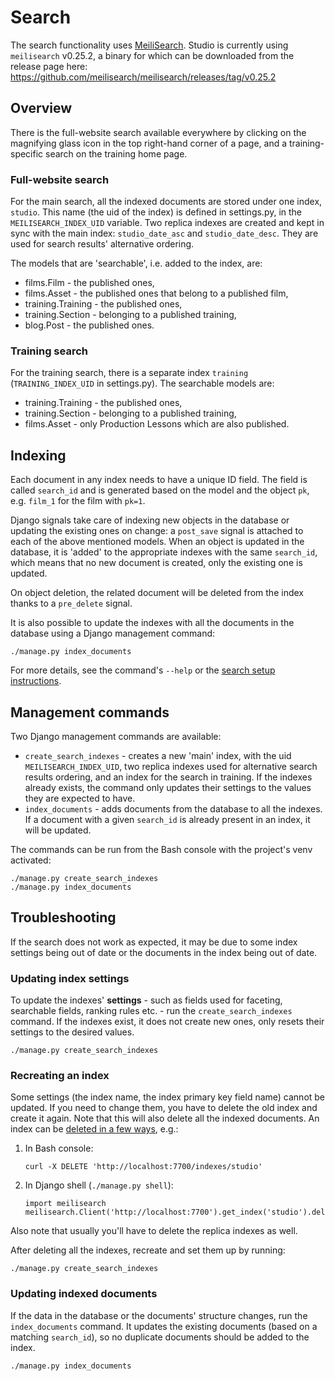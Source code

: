 # Search

The search functionality uses [MeiliSearch](https://github.com/meilisearch/MeiliSearch).
Studio is currently using `meilisearch` v0.25.2, a binary for which can be downloaded from
the release page here:
https://github.com/meilisearch/meilisearch/releases/tag/v0.25.2

## Overview
There is the full-website search available everywhere by clicking on the magnifying
glass icon in the top right-hand corner of a page, and a training-specific search on the
training home page.

### Full-website search
For the main search, all the indexed documents are stored under one index, `studio`. This
name (the uid of the index) is defined in settings.py, in the `MEILISEARCH_INDEX_UID`
variable.
Two replica indexes are created and kept in sync with the main index: `studio_date_asc`
and `studio_date_desc`. They are used for search results' alternative ordering.

The models that are 'searchable', i.e. added to the index, are:
 - films.Film - the published ones,
 - films.Asset - the published ones that belong to a published film,
 - training.Training - the published ones,
 - training.Section - belonging to a published training,
 - blog.Post - the published ones.

### Training search
For the training search, there is a separate index `training` (`TRAINING_INDEX_UID`
in settings.py). The searchable models are:
 - training.Training - the published ones,
 - training.Section - belonging to a published training,
 - films.Asset - only Production Lessons which are also published.

## Indexing
Each document in any index needs to have a unique ID field. The field is called `search_id`
and is generated based on the model and the object `pk`, e.g. `film_1` for the film with
`pk=1`.

Django signals take care of indexing new objects in the database or updating the existing
ones on change: a `post_save` signal is attached to each of the above mentioned models.
When an object is updated in the database, it is 'added' to the appropriate indexes with
the same `search_id`, which means that no new document is created, only the existing one
is updated.

On object deletion, the related document will be deleted from the index thanks to a
`pre_delete` signal.

It is also possible to update the indexes with all the documents in the database using a
Django management command:
```
./manage.py index_documents
```
For more details, see the command's `--help` or the
[search setup instructions](#adding-documents-to-the-search-index).

## Management commands
Two Django management commands are available:
 - `create_search_indexes` - creates a new 'main' index, with the uid `MEILISEARCH_INDEX_UID`,
 two replica indexes used for alternative search results ordering, and an index for the
 search in training.
 If the indexes already exists, the command only updates their settings to the values they
 are expected to have.
 - `index_documents` - adds documents from the database to all the indexes.
 If a document with a given `search_id` is already present in an index, it will be updated.

The commands can be run from the Bash console with the project's venv activated:
```
./manage.py create_search_indexes
./manage.py index_documents
```

## Troubleshooting
If the search does not work as expected, it may be due to some index settings being out of
date or the documents in the index being out of date.

### Updating index settings
To update the indexes' **settings** - such as fields used for faceting, searchable fields,
ranking rules etc. - run the `create_search_indexes` command. If the indexes exist, it does
not create new ones, only resets their settings to the desired values.
```
./manage.py create_search_indexes
```

### Recreating an index
Some settings (the index name, the index primary key field name) cannot be updated.
If you need to change them, you have to delete the old index and create it again.
Note that this will also delete all the indexed documents.
An index can be [deleted in a few ways](https://docs.meilisearch.com/references/indexes.html#delete-an-index),
e.g.:
 1. In Bash console:
     ```
    curl -X DELETE 'http://localhost:7700/indexes/studio'
     ```
 2. In Django shell (`./manage.py shell`):
     ```
    import meilisearch
    meilisearch.Client('http://localhost:7700').get_index('studio').delete()
     ```
Also note that usually you'll have to delete the replica indexes as well.

After deleting all the indexes, recreate and set them up by running:
```
./manage.py create_search_indexes
```

### Updating indexed documents
If the data in the database or the documents' structure changes, run the `index_documents`
command. It updates the existing documents (based on a matching `search_id`), so no duplicate
documents should be added to the index.
```
./manage.py index_documents
```
